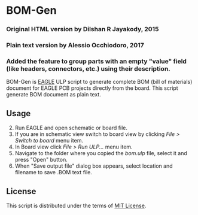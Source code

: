 # BOM-Gen

### Original HTML version by Dilshan R Jayakody, 2015
### Plain text version by Alessio Occhiodoro, 2017
### Added the feature to group parts with an empty "value" field (like headers, connectors, etc.) using their description.

BOM-Gen is [EAGLE](http://www.cadsoftusa.com) ULP script to generate complete BOM (bill of materials) document for EAGLE PCB projects directly from the board. This script generate BOM document as plain text.

Usage
-----


2. Run EAGLE and open schematic or board file.
3. If you are in schematic view switch to board view by clicking *File >  Switch to board* menu item.
4. In Board view click *File > Run ULP...* menu item.
5. Navigate to the folder where you copied the *bom.ulp* file, select it and press "Open" button.
6. When "Save output file" dialog box appears, select location and filename to save .BOM text file.

License
-------

This script is distributed under the terms of [MIT License](http://opensource.org/licenses/MIT). 
